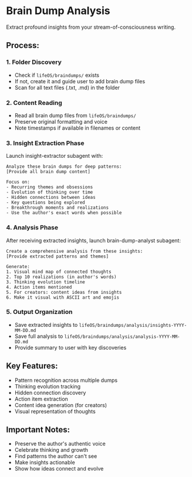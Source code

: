 # Brain Dump Analysis

Extract profound insights from your stream-of-consciousness writing.

## Process:

### 1. Folder Discovery

- Check if `lifeOS/braindumps/` exists
- If not, create it and guide user to add brain dump files
- Scan for all text files (.txt, .md) in the folder

### 2. Content Reading

- Read all brain dump files from `lifeOS/braindumps/`
- Preserve original formatting and voice
- Note timestamps if available in filenames or content

### 3. Insight Extraction Phase

Launch insight-extractor subagent with:

```
Analyze these brain dumps for deep patterns:
[Provide all brain dump content]

Focus on:
- Recurring themes and obsessions
- Evolution of thinking over time
- Hidden connections between ideas
- Key questions being explored
- Breakthrough moments and realizations
- Use the author's exact words when possible
```

### 4. Analysis Phase

After receiving extracted insights, launch brain-dump-analyst subagent:

```
Create a comprehensive analysis from these insights:
[Provide extracted patterns and themes]

Generate:
1. Visual mind map of connected thoughts
2. Top 10 realizations (in author's words)
3. Thinking evolution timeline
4. Action items mentioned
5. For creators: content ideas from insights
6. Make it visual with ASCII art and emojis
```

### 5. Output Organization

- Save extracted insights to `lifeOS/braindumps/analysis/insights-YYYY-MM-DD.md`
- Save full analysis to `lifeOS/braindumps/analysis/analysis-YYYY-MM-DD.md`
- Provide summary to user with key discoveries

## Key Features:

- Pattern recognition across multiple dumps
- Thinking evolution tracking
- Hidden connection discovery
- Action item extraction
- Content idea generation (for creators)
- Visual representation of thoughts

## Important Notes:

- Preserve the author's authentic voice
- Celebrate thinking and growth
- Find patterns the author can't see
- Make insights actionable
- Show how ideas connect and evolve

